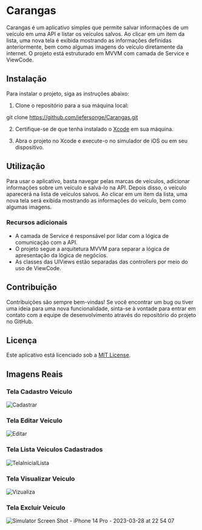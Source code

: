 # Carangas

Carangas é um aplicativo simples que permite salvar informações de um veículo em uma API e listar os veículos salvos. Ao clicar em um item da lista, uma nova tela é exibida mostrando as informações definidas anteriormente, bem como algumas imagens do veículo diretamente da internet. O projeto está estruturado em MVVM com camada de Service e ViewCode.

## Instalação

Para instalar o projeto, siga as instruções abaixo:

1. Clone o repositório para a sua máquina local:

git clone https://github.com/jefersonge/Carangas.git

2. Certifique-se de que tenha instalado o [Xcode](https://developer.apple.com/xcode/) em sua máquina.

3. Abra o projeto no Xcode e execute-o no simulador de iOS ou em seu dispositivo.

## Utilização

Para usar o aplicativo, basta navegar pelas marcas de veículos, adicionar informações sobre um veículo e salvá-lo na API. Depois disso, o veículo aparecerá na lista de veículos salvos. Ao clicar em um item da lista, uma nova tela será exibida mostrando as informações do veículo, bem como algumas imagens.

### Recursos adicionais

- A camada de Service é responsável por lidar com a lógica de comunicação com a API.
- O projeto segue a arquitetura MVVM para separar a lógica de apresentação da lógica de negócios.
- As classes das UIViews estão separadas das controllers por meio do uso de ViewCode.

## Contribuição

Contribuições são sempre bem-vindas! Se você encontrar um bug ou tiver uma ideia para uma nova funcionalidade, sinta-se à vontade para entrar em contato com a equipe de desenvolvimento através do repositório do projeto no GitHub.

## Licença

Este aplicativo está licenciado sob a [MIT License](https://opensource.org/licenses/MIT).


## Imagens Reais


### Tela Cadastro Veiculo
![Cadastrar](https://user-images.githubusercontent.com/117952800/228405721-0d6e547f-87aa-441d-a101-5498ae20841b.png)
### Tela Editar Veiculo
![Editar](https://user-images.githubusercontent.com/117952800/228405723-526b0a96-4511-4e5c-9a75-fc94b2ab39e8.png)
### Tela Lista Veiculos Cadastrados
![TelaInicialLista](https://user-images.githubusercontent.com/117952800/228405728-d029418f-9fe1-4a16-87bb-e8703a8db5e0.png)
### Tela Visualizar Veiculo
![Vizualiza](https://user-images.githubusercontent.com/117952800/228405731-6781bcdc-5795-455b-9d15-ae74299bb647.png)
### Tela Excluir Veiculo
![Simulator Screen Shot - iPhone 14 Pro - 2023-03-28 at 22 54 07](https://user-images.githubusercontent.com/117952800/228406261-efd8d319-c29f-42b6-bcdd-b3e55bb63e9c.png)
